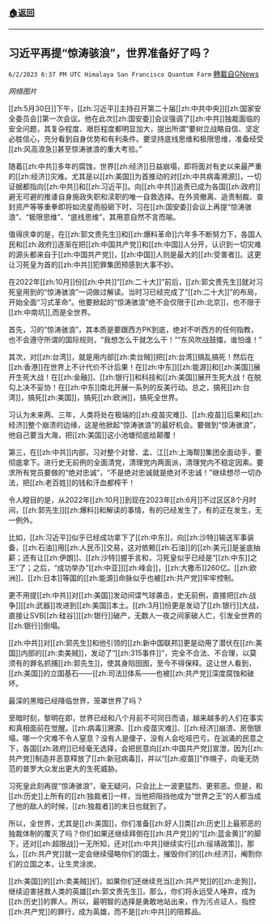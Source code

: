 ###  [:house:返回](README.md)
---


## 习近平再提“惊涛骇浪”，世界准备好了吗？
`6/2/2023 6:37 PM UTC Himalaya San Francisco Quantum Farm` [轉載自GNews](https://gnews.org/articles/1353037)

*网络图片*

[[zh:5月30日]]下午，[[zh:习近平]]主持召开第二十届[[zh:中共中央]][[zh:国家安全委员会]]第一次会议。他在此次[[zh:国安委]]会议强调了[[zh:中共]]独裁面临的安全问题，其复杂程度、艰巨程度都明显加大，提出所谓“要树立战略自信、坚定必胜信心，充分看到自身优势和有利条件。要坚持底线思维和极限思维，准备经受[[zh:风高浪急]]甚至惊涛骇浪的重大考验。”

随着[[zh:中共]]多年的腐蚀，世界[[zh:经济]]日益崩塌，即将面对有史以来最严重的[[zh:经济]]灾难。尤其是以[[zh:美国]]为首推动的对[[zh:中共病毒溯源]]，一切证据都指向[[zh:中共]]和[[zh:习近平]]。向[[zh:中共]]追责已成为各国[[zh:政府]]避无可避的推诿自身施政失职和渎职的唯一自救选择。在外资撤离、追责制裁、查封资产等等重拳即将如流星雨般砸下时，习在[[zh:国安委]]会议上再提“惊涛骇浪”、“极限思维”、“底线思维”，其用意自然不言而喻。

值得庆幸的是，在[[zh:郭文贵先生]]和[[zh:爆料革命]]六年多不断努力下，各国人民和[[zh:政府]]逐渐在把[[zh:中国共产党]]和[[zh:中国]]人分开，认识到一切灾难的源头都来自于[[zh:中国共产党]]，[[zh:中国]]人则是最大的[[zh:受害者]]。这更让习死皇为首的[[zh:中共]]犯罪集团预感到大事不妙。

在2022年[[zh:10月]]份[[zh:中共]]“[[zh:二十大]]”前后，[[zh:郭文贵先生]]就对习死皇用到的“惊涛骇浪”一词做过解读。当时习已经完成了“[[zh:二十大]]”的布局，开始全面“习式革命”。他要掀起的“惊涛骇浪”绝不会仅限于[[zh:北京]]，也不限于[[zh:中南坑]],而是全世界。

首先，习的“惊涛骇浪”，其本质是要跟西方PK到底，绝对不听西方的任何指教，也不会遵守所谓的国际规则，“我想怎么干就怎么干！”“东风吹战鼓擂，谁怕谁！”

其次，对[[zh:台湾]]，就是用内部[[zh:卖台贼]]把[[zh:台湾]]搞乱搞死！然后在[[zh:香港]]在世界上不计代价不计后果！在[[zh:中东]][[zh:能源]]和[[zh:美国]]展开生死大战！在[[zh:金融]]、[[zh:银行]]和科技和[[zh:美国]]展开生死大战！在脱勾上决不妥协！在[[zh:中东]]南北开展一系列的反美行动。总之，搞死[[zh:台湾]]，搞死[[zh:美国]]，搞死[[zh:欧洲]]，搞死全世界。

习认为未来两、三年，人类将处在极端的[[zh:疫苗灾难]]、[[zh:疫苗]]后果和[[zh:经济]]整个崩溃的边缘，这是他掀起“惊涛骇浪”的最好机会。要做到“惊涛骇浪”，他自己要当大海，把[[zh:美国]]这小池塘彻底给颠覆！

第三，在[[zh:中共]]内部，习对整个对曾、孟、江[[zh:上海帮]]集团全面动手，要彻底拿下。进行史无前例的全面清党，清理党内两面派，清理党内不稳定因素。要求所有党员要做的“绝对忠诚”，“不是绝对忠诚就是绝对不忠诚！”继续想尽一切办法，把[[zh:老百姓]]的钱和汗血都榨干！

令人瞠目的是，从2022年[[zh:10月]]到现在2023年[[zh:6月]]不过区区8个月时间，[[zh:郭先生]][[zh:爆料]]和解读的事情，有的已经发生了，有的正在发生，无一例外。

比如，[[zh:习近平]]似乎已经成功拿下了[[zh:中东]]，向[[zh:沙特]]输送军事装备，[[zh:石油]]用[[zh:人民币]]交易，这对依赖[[zh:石油]]的[[zh:美元]]是釜底抽薪；还有让[[zh:伊朗]]、[[zh:沙特]]握手言和，习死皇似乎已经是“[[zh:中东]]之王”了；之后，“成功举办”[[zh:中亚]][[zh:峰会]]，[[zh:大撒币]]260亿。[[zh:欧洲]]、[[zh:日本]]等国的[[zh:能源]]命脉似乎也被[[zh:共产党]]牢牢控制。

更不用提[[zh:中共]]对[[zh:美国]]发动间谍气球袭击，史无前例，直接把[[zh:战争]][[zh:武器]]攻进到[[zh:美国]]本土。[[zh:3月]]份更是发动了[[zh:银行]]大战，直接让SVB[[zh:硅谷]][[zh:银行]]破产，无数人一夜之间家破人亡，引发全世界的[[zh:银行]]倒塌。

[[zh:中共]]对[[zh:郭先生]]和他引领的[[zh:新中国联邦]]更是动用了潜伏在[[zh:美国]]内部的[[zh:卖美贼]]，发动了“[[zh:315事件]]”，完全不合法、不合理，以莫须有的罪名抓捕[[zh:郭先生]]，使其身陷囹圄，至今不得保释。这让世人看到，[[zh:美国]]的立国基石——[[zh:司法]]体系——也被[[zh:共产党]]深度腐蚀和破坏。

最深的黑暗已经降临世界，笼罩世界了吗？

至暗时刻，黎明在即，世界已经和八个月前不可同日而语，越来越多的人们在事实和真相面前在觉醒。[[zh:病毒]]溯源、[[zh:疫苗灾难]]、[[zh:经济]]崩溃、房倒银塌，哪一个灾难不令人窒息？没有人是傻子，没有人会吃哑巴亏。在汹涌的民意之下，各国[[zh:政府]]已经毫无选择，会把民意向[[zh:中国共产党]]宣泄，因为[[zh:共产党]]制造并恶意释放了[[zh:新冠病毒]]，并以“[[zh:疫苗]]”作幌子，向毫无防范的普罗大众发出更大的生死威胁。

习死皇此刻再提“惊涛骇浪”，毫无疑问，只会比上一波更猛烈、更邪恶。但是，和[[zh:历史]]上所有的[[zh:独裁者]]一样，当他把阻挡他成为“世界之王”的人都当成了他的敌人的时候，[[zh:独裁者]]的末日也就到了。

所以，全世界，尤其是[[zh:美国]]，你们准备[[zh:好人]]类[[zh:历史]]上最邪恶的独裁体制的覆灭了吗？你们如果还继续拜倒在[[zh:共产党]]的“[[zh:蓝金黄]]”的脚下，还对[[zh:超限战]]一无所知，还对[[zh:中共]]继续实行[[zh:绥靖政策]]，那么，[[zh:共产党]]就一定会继续侵略你们的国土，摧毁你们的[[zh:经济]]，阉割你们的立国之本，让生灵涂炭。

[[zh:美国]]的[[zh:卖美贼]]们，如果你们还继续充当[[zh:共产党]]的[[zh:走狗]]，继续迫害拯救人类的英雄[[zh:郭文贵先生]]，那么，你们将永远受人唾弃，成为[[zh:历史]]的罪人。所以，最明智的选择是勇敢地站出来，作为污点证人，指控[[zh:共产党]]的罪行，成为英雄，而不是[[zh:中共]]的陪葬品。


